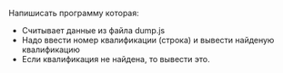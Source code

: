 Напишисать программу которая:
- Считывает данные из файла dump.js
- Надо ввести номер квалификации (строка) и вывести найденую квалификацию
- Если квалификация не найдена, то вывести это.

